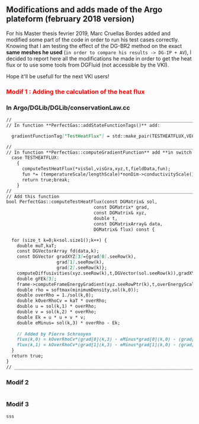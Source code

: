 ## Modifications and adds made of the Argo plateform (february 2018 version)
For his Master thesis fevrier 2019, Marc Cruellas Bordes added and modified some part of the code in order to run his test cases correctly. 
Knowing that I am testing the effect of the DG-BR2 method on the exact **same meshes he used** (`in order to compare his results -> DG-IP + AV`), I decided to report here all the modifications he made in order to get the heat flux or to use some tools from DGFluid (not accessible by the VKI).

Hope it'll be usefull for the next VKI users!

### <span style="color: red"> Modif 1 : Adding the calculation of the heat flux </span>
### In Argo/DGLib/DGLib/conservationLaw.cc

```markdown
// _______________________________________________________________________________ 
// In function **PerfectGas::addStateFunctionTags()** add:

  gradientFunctionTag["TestHeatFlux"] = std::make_pair(TESTHEATFLUX,VECTOR);

// _______________________________________________________________________________ 
// In function **PerfectGas::computeGradientFunction** add **in switch (tag)**:
  case TESTHEATFLUX:
    {
      computeTestHeatFlux(*visSol,visGra,xyz,t,fieldData,fun);
      fun *= (temperatureScale/lengthScale)*nonDim->conductivityScale();
      return true;break;
    }
// _______________________________________________________________________________  
// Add this function
bool PerfectGas::computeTestHeatFlux(const DGMatrix& sol,
                                 const DGMatrix* grad,
                                 const DGMatrix& xyz,
                                 double t,
                                 const DGMatrixArray& data,
                                 DGMatrix& flux) const {

  for (size_t k=0;k<sol.size1();k++) {
    double muT,kaT;
    const DGVectorArray fd(data,k);
    const DGVector gradXYZ[3]={grad[0].seeRow(k),
                   grad[1].seeRow(k),
                   grad[2].seeRow(k)};
    computeDiffusivities(xyz.seeRow(k),t,DGVector(sol.seeRow(k)),gradXYZ,fd,muT,kaT);
    double gFEk[3];
    frame->computeFrameEnergyGradient(xyz.seeRowPtr(k),t,overEnergyScale,gFEk);
    double rho = softmax(minimumDensity,sol(k,0));
    double overRho = 1./sol(k,0);
    double kOverRhoCv = kaT * overRho;
    double u = sol(k,1) * overRho;
    double v = sol(k,2) * overRho;
    double Ek = u * u + v * v;
    double eMinus= sol(k,3) * overRho - Ek;
    
    // Added by Pierre Schrooyen
    flux(k,0) = kOverRhoCv*(grad[0](k,3) - eMinus*grad[0](k,0) - (grad[0](k,1)*u + grad[0](k,2)*v)+rho*gFEk[0]); 
    flux(k,1) = kOverRhoCv*(grad[1](k,3) - eMinus*grad[1](k,0) - (grad[1](k,1)*u + grad[1](k,2)*v)+rho*gFEk[1]); 
  }
  return true;
}
// _______________________________________________________________________________ 
```

### Modif 2

```markdown


```


### Modif 3

```markdown
sss

```

